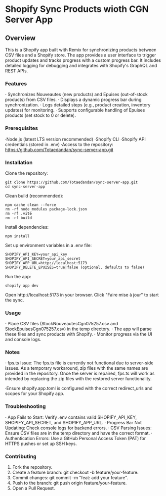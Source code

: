 # Shopify Sync Products wioth CGN Server App

## Overview
This is a Shopify app built with Remix for synchronizing products between CSV files and a Shopify store. The app provides a user interface to trigger product updates and tracks progress with a custom progress bar. It includes detailed logging for debugging and integrates with Shopify's GraphQL and REST APIs.


### Features

· Synchronizes Nouveautes (new products) and Epuises (out-of-stock products) from CSV files.
· Displays a dynamic progress bar during synchronization.
· Logs detailed steps (e.g., product creation, inventory updates) for monitoring.
· Supports configurable handling of Epuises products (set stock to 0 or delete).


### Prerequisites

·Node.js (latest LTS version recommended)
·Shopify CLI
·Shopify API credentials (stored in .env)
·Access to the repository: https://github.com/Totaedandan/sync-server-app.git


### Installation
Clone the repository:

```shell
git clone https://github.com/Totaedandan/sync-server-app.git
cd sync-server-app
```

Clean build (recommended):

```shell
npm cache clean --force
rm -rf node_modules package-lock.json
rm -rf .vite
rm -rf build
```

Install dependencies:

```shell
npm install
```

Set up environment variables in a .env file:

```shell
SHOPIFY_API_KEY=your_api_key
SHOPIFY_API_SECRET=your_api_secret
SHOPIFY_APP_URL=http://localhost:5173
SHOPIFY_DELETE_EPUISÉS=true|false (optional, defaults to false)
```

Run the app:

```shell
shopify app dev
```

Open http://localhost:5173 in your browser.
Click "Faire mise à jour" to start the sync.


### Usage

· Place CSV files (StockNouveautesCgn075257.csv and StockEpuisesCgn075257.csv) in the temp directory.
· The app will parse these files and sync products with Shopify.
· Monitor progress via the UI and console logs.


### Notes

· fps.ts Issue: The fps.ts file is currently not functional due to server-side issues. As a temporary workaround, zip files with the same names are provided in the repository. Once the server is repaired, fps.ts will work as intended by replacing the zip files with the restored server functionality.

·Ensure shopify.app.toml is configured with the correct redirect_urls and scopes for your Shopify app.


### Troubleshooting

· App Fails to Start: Verify .env contains valid SHOPIFY_API_KEY, SHOPIFY_API_SECRET, and SHOPIFY_APP_URL.
· Progress Bar Not Updating: Check console logs for backend errors.
· CSV Parsing Issues: Ensure CSV files are in the temp directory and have the correct format.
· Authentication Errors: Use a GitHub Personal Access Token (PAT) for HTTPS pushes or set up SSH keys.


### Contributing

1. Fork the repository.
2. Create a feature branch: git checkout -b feature/your-feature.
3. Commit changes: git commit -m "feat: add your feature".
4. Push to the branch: git push origin feature/your-feature.
5. Open a Pull Request.
